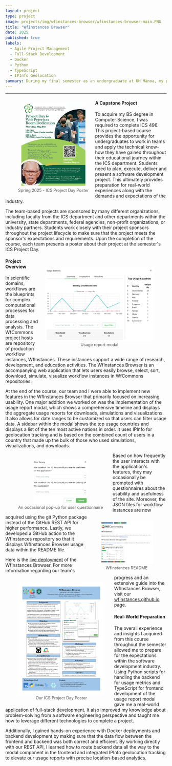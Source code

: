 ```yaml
---
layout: project
type: project
image: projects/img/wfinstances-browser/wfinstances-browser-main.PNG
title: "WfInstances Browser"
date: 2025
published: true
labels:
  - Agile Project Management
  - Full-Stack Development
  - Docker 
  - Python 
  - TypeScript
  - IPInfo Geolocation
summary: During my final semester as an undergraduate at UH Mānoa, my partner and I worked on implementing a usage report modal to the WfInstances Browser. It displays a comprehensive view of the web application's most used features by fetching the user data it collects.
---
```

<hr>

<!-- Padding for space between sections-->
<div>
    <p class="pt-1"></p>
</div>

<figure style="float: left; margin-right: 20px; text-align: center;">
  <a href="/projects/img/wfinstances-browser/spring_2025_ics_project_day_poster.jpg" target="_blank" rel="noopener">
    <img
      width="200"
      class="rounded"
      src="/projects/img/wfinstances-browser/spring_2025_ics_project_day_poster.jpg"
      style="display: block; margin: 0 auto 0.5em;"
      alt="Spring 2025 - ICS Project Day Poster">
  </a>
  <figcaption style="font-size: 0.9em; color: #555; margin-top: 0.6em;">
    Spring 2025 - ICS Project Day Poster
  </figcaption>
</figure>

#### A Capstone Project
To acquire my BS degree in Computer Science, I was required to complete ICS 496. This project-based course provides the opportunity for undergraduates to work in teams and apply the technical know-how they have gained throughout their educational journey within the ICS department. Students need to plan, execute, deliver and present a software development project. This ultimately provides preparation for real-world experiences along with the demands and expectations of the industry. 

The team-based projects are sponsored by many different organizations, including faculty from the ICS department and other departments within the university, state departments, federal agencies, non-profit organizations, or industry partners. Students work closely with their project sponsors throughout the project lifecycle to make sure that the project meets the sponsor's expectations and requirements. Upon the completion of the course, each team presents a poster about their project at the semester's ICS Project Day. 

<!-- Padding for space between sections-->
<div>
    <p class="pt-1"></p>
</div>

<figure style="float: right; margin-left: 20px; text-align: center; padding-top: 20px">
  <a href="/projects/img/wfinstances-browser/usage_report_modal.PNG" target="_blank" rel="noopener">
    <img
      width="340"
      class="rounded"
      src="/projects/img/wfinstances-browser/usage_report_modal.PNG"
      alt="Usage report modal">
  </a>
  <figcaption style="font-size: 0.9em; color: #555;">
    Usage report modal
  </figcaption>
</figure>

#### Project Overview
In scientific domains, workflows are the blueprints for complex computational processes for data processing and analysis. The WfCommons project hosts are repository of production workflow instances, WfInstances. These instances support a wide range of research, development, and education activities. The WfInstances Browser is an accompanying web application that lets users easily browse, select, sort, download, simulate, visualize workflow instances in WfCommons repositories.

At the end of the course, our team and I were able to implement new features in the WfInstances Browser that primarily focused on increasing usability. One major addition we worked on was the implementation of the usage report modal, which shows a comprehensive timeline and displays the aggregate usage reports for downloads, simulations and visualizations. It also allows for date ranges to be customized so that users can filter usage data. A sidebar within the modal shows the top usage countries and displays a list of the ten most active nations in order. It uses IPInfo for geolocation tracking and is based on the combined count of users in a country that made up the bulk of those who used simulations, visualizations, and downloads.

<figure style="float: left; margin-right: 30px; text-align: center; padding-top: 5px">
  <a href="/projects/img/wfinstances-browser/user-questionnaire.PNG" target="_blank" rel="noopener">
    <img
      width="170"
      class="rounded"
      src="/projects/img/wfinstances-browser/user-questionnaire.PNG"
      alt="An occasional pop-up for user questionnaire">
  </a>
  <figcaption style="font-size: 0.9em; color: #555;">
    An occasional pop-up for user questionnaire
  </figcaption>
</figure>

<figure style="float: right; margin-left: 30px; text-align: center; padding-top: 5px">
  <a href="/projects/img/wfinstances-browser/wfinstances-readme.png" target="_blank" rel="noopener">
    <img
      width="170"
      class="rounded"
      src="/projects/img/wfinstances-browser/wfinstances-readme.png"
      alt="WfInstances README">
  </a>
  <figcaption style="font-size: 0.9em; color: #555;">
    WfInstances README
  </figcaption>
</figure>

Based on how frequently the user interacts with the application's features, they may occasionally be prompted with questionnaires about the usability and usefulness of the site. Moreover, the JSON files for workflow instances are now acquired using the git Python package instead of the GitHub REST API for higher performance. Lastly, we developed a GitHub action to the WfInstances repository so that it displays WfInstances Browser usage data within the README file. 

<figure style="float: left; margin-right: 30px; text-align: center; padding-top: 10px">
  <a href="/projects/img/wfinstances-browser/wfinstances-browser-final-poster.jpg" target="_blank" rel="noopener">
    <img
      width="270"
      class="rounded"
      src="/projects/img/wfinstances-browser/wfinstances-browser-final-poster.jpg"
      alt="WfInstances README">
  </a>
  <figcaption style="font-size: 0.9em; color: #555;">
    Our ICS Project Day Poster
  </figcaption>
</figure>

Here is the [live deployment](https://wfinstances.ics.hawaii.edu/) of the WfInstances Browser. For more information regarding our team's progress and an extensive guide into the WfInstances Browser, visit our [wfinstances.github.io](https://wfinstances.github.io/) page.

<!-- Padding for space between sections-->
<div>
    <p class="pt-1"></p>
</div>

#### Real-World Preparation
The overall experience and insights I acquired from this course throughout the semester allowed me to prepare for the expectations within the software development industry. Using Python scripts for handling the backend for usage metrics and TypeScript for frontend development of the usage report modal gave me a real-world application of full-stack development. It also improved my knowledge about problem-solving from a software engineering perspective and taught me how to leverage different technologies to complete a project.

Additionally, I gained hands-on experience with Docker deployments and backend development by making sure that the data flow between the frontend and backend was both correct and efficient. By working directly with our REST API, I learned how to route backend data all the way to the modal component in the frontend and integrated IPInfo geolocation tracking to elevate our usage reports with precise location-based analytics. 
